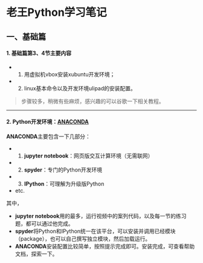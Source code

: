 # 老王Python学习笔记
## 一、基础篇

#### 1. 基础篇第3、4节主要内容
- 1. 用虚拟机vbox安装xubuntu开发环境；
- 2. linux基本命令以及开发环境ulipad的安装配置。
> 步骤较多，稍微有些麻烦，感兴趣的可以谷歌一下相关教程。

---

#### 2. Python开发环境：[ANACONDA](https://www.continuum.io/downloads/)

**ANACONDA**主要包含一下几部分：
- 1. **jupyter notebook**：网页版交互计算环境（无需联网）
- 2. **spyder**：专门的Python开发环境
- 3. **IPython**：可理解为升级版Python
- etc.

其中，

- **jupyter notebook**用的最多，运行视频中的案列代码，以及每一节的练习题，都可以通过他完成。
- **spyder**将Python和IPython统一在该平台，可以安装并调用已经模块（package），也可以自己撰写独立模块，然后加载运行。
- **ANACONDA**安装配置比较简单，按照提示完成即可。安装完成，可查看帮助文档，探索一下。


